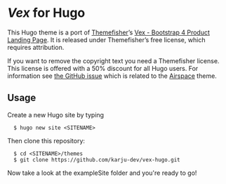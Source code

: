 # *Vex* for Hugo

This Hugo theme is a port of [Themefisher](http://themefisher.com)’s [Vex - Bootstrap 4 Product Landing Page](https://themefisher.com/products/vex-bootstrap4-product-landing-page-website-template/). It is released under Themefisher’s free license, which requires attribution.

If you want to remove the copyright text you need a Themefisher license.
This license is offered with a 50% discount for all Hugo users.
For information see [the GitHub issue](https://github.com/gohugoio/hugoThemes/issues/260) which is related to the [Airspace](https://github.com/karju-dev/airspace-hugo) theme.

## Usage
Create a new Hugo site by typing

```
  $ hugo new site <SITENAME>
```

Then clone this repository:

```
  $ cd <SITENAME>/themes
  $ git clone https://github.com/karju-dev/vex-hugo.git
```

Now take a look at the exampleSite folder and you're ready to go!
